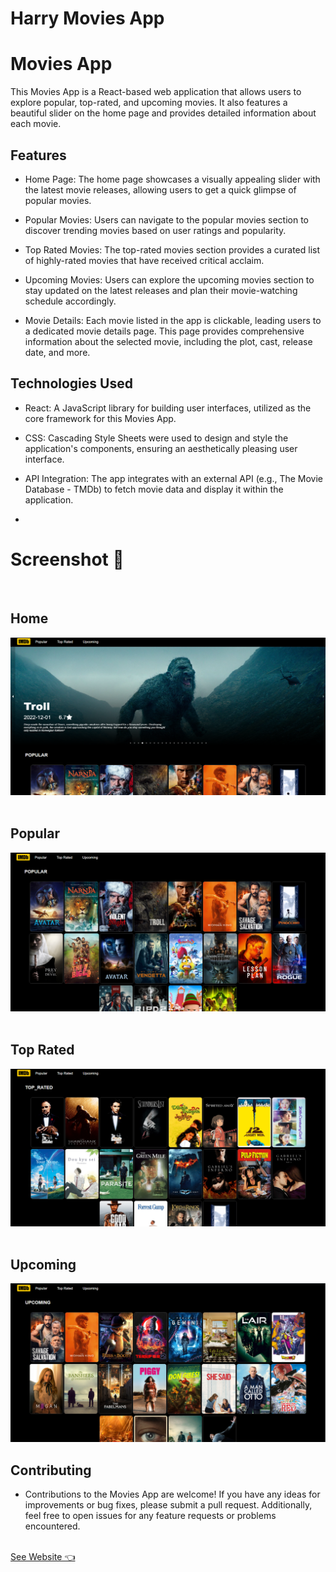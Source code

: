 # Harry Movies App
# Movies App

This Movies App is a React-based web application that allows users to explore popular, top-rated, and upcoming movies. It also features a beautiful slider on the home page and provides detailed information about each movie.

## Features

- Home Page: The home page showcases a visually appealing slider with the latest movie releases, allowing users to get a quick glimpse of popular movies.

- Popular Movies: Users can navigate to the popular movies section to discover trending movies based on user ratings and popularity.

- Top Rated Movies: The top-rated movies section provides a curated list of highly-rated movies that have received critical acclaim.

- Upcoming Movies: Users can explore the upcoming movies section to stay updated on the latest releases and plan their movie-watching schedule accordingly.

- Movie Details: Each movie listed in the app is clickable, leading users to a dedicated movie details page. This page provides comprehensive information about the selected movie, including the plot, cast, release date, and more.

## Technologies Used

- React: A JavaScript library for building user interfaces, utilized as the core framework for this Movies App.

- CSS: Cascading Style Sheets were used to design and style the application's components, ensuring an aesthetically pleasing user interface.

- API Integration: The app integrates with an external API (e.g., The Movie Database - TMDb) to fetch movie data and display it within the application.
- 

# Screenshot 📸

<br>
<h2>Home</h2>
<a href="https://harrymoviesapp.netlify.app/"> <img src="pic.png" /></a>
<br>
<br>
<h2>Popular</h2>
<a href="https://harrymoviesapp.netlify.app"> <img src="pic1.png" /></a>
<br>
<br>
<h2>Top Rated</h2>
<a href="https://harrymoviesapp.netlify.app"> <img src="pic2.png" /></a>
<br>
<br>
<h2>Upcoming </h2>
<a href="https://harrymoviesapp.netlify.app">  <img src="pic3.png" /></a>


## Contributing
- Contributions to the Movies App are welcome! If you have any ideas for improvements or bug fixes, please submit a pull request. Additionally, feel free to open issues for any feature requests or problems encountered.


<br>
<a href="https://harrymoviesapp.netlify.app/">See Website 👈</a>
<br>
<br>
